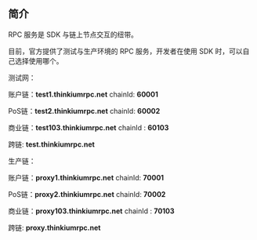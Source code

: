 ## 简介

RPC 服务是 SDK 与链上节点交互的纽带。

目前，官方提供了测试与生产环境的 RPC 服务，开发者在使用 SDK 时，可以自己选择使用哪个。



测试网：

账户链：**test1.thinkiumrpc.net**  chainId: **60001**

PoS链：**test2.thinkiumrpc.net**  chainId: **60002**

商业链：**test103.thinkiumrpc.net** chainId : **60103**

跨链:  **test.thinkiumrpc.net**



生产链：

账户链：**proxy1.thinkiumrpc.net**  chainId: **70001**

PoS链：**proxy2.thinkiumrpc.net**  chainId: **70002**

商业链：**proxy103.thinkiumrpc.net**  chainId : **70103**

跨链:  **proxy.thinkiumrpc.net**

